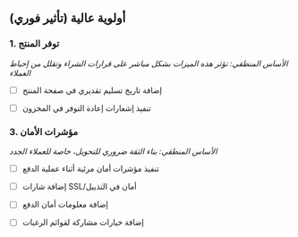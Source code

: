 
## أولوية عالية (تأثير فوري)

### 1. توفر المنتج
*الأساس المنطقي: تؤثر هذه الميزات بشكل مباشر على قرارات الشراء وتقلل من إحباط العملاء*

- [ ] إضافة تاريخ تسليم تقديري في صفحة المنتج
- [ ] تنفيذ إشعارات إعادة التوفر في المخزون


### 3. مؤشرات الأمان
*الأساس المنطقي: بناء الثقة ضروري للتحويل، خاصة للعملاء الجدد*

- [ ] تنفيذ مؤشرات أمان مرئية أثناء عملية الدفع
- [ ] إضافة شارات SSL/أمان في التذييل
- [ ] إضافة معلومات أمان الدفع



- [ ] إضافة خيارات مشاركة لقوائم الرغبات



